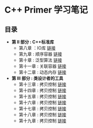 # C++ Primer 学习笔记

## 目录

- **第 II 部分 : C++标准库**
  - 第八章 ：IO库 [链接](https://github.com/lzy2022cg/C-Primer/blob/main/Node/8.1.md)
  - 第九章 : 顺序容器 [链接]()
  - 第十章 : 泛型算法 [链接]()
  - 第十一章 : 关联容器 [链接]()
  - 第十二章 : 动态内存 [链接]()
- **第 Ⅲ 部分 : 类设计者的工具**
  - 第十三章 : 拷贝控制 [链接]()
  - 第十四章 : 拷贝控制 [链接]()
  - 第十五章 : 拷贝控制 [链接]()
  - 第十六章 : 拷贝控制 [链接]()
  - 第十七章 : 拷贝控制 [链接]()
  - 第十八章 : 拷贝控制 [链接]()
  - 第十九章 : 拷贝控制 [链接]()
